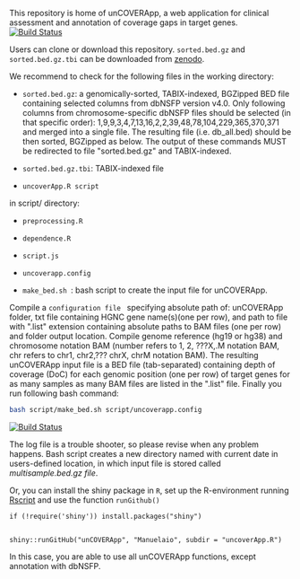 This repository is home of unCOVERApp, a web application for clinical assessment and annotation of coverage gaps in target genes. 
[![Build Status](https://travis-ci.org/Manuelaio/unCOVERApp.svg?branch=master)](https://travis-ci.org/Manuelaio/unCOVERApp)

Users can clone or download this repository.  `sorted.bed.gz` and  `sorted.bed.gz.tbi` can be downloaded from [zenodo](https://zenodo.org/record/3747448#.XpBmnVMzbOR). 



We recommend to check for the following files in the working directory: 


* `sorted.bed.gz`: a genomically-sorted, TABIX-indexed, BGZipped BED file containing selected columns from dbNSFP version  v4.0. Only following columns from chromosome-specific dbNSFP files should be selected (in that specific order): $1,$9,$9,$3,$4,$7,$13,$16,$2,$2,$39,$48,$78,$104,$229,$365,$370,$371 and merged into a single file. The resulting file (i.e. db_all.bed) should be then sorted, BGZipped as below. The output of these commands MUST be redirected to file "sorted.bed.gz" and TABIX-indexed. 


* `sorted.bed.gz.tbi`: TABIX-indexed file


* `uncoverApp.R script `

in script/ directory: 

* `preprocessing.R ` 

* `dependence.R `

* `script.js `

* `uncoverapp.config `

* `make_bed.sh `: bash script to create the input file for unCOVERApp. 

Compile a `configuration file ` specifying absolute path of: unCOVERApp folder, txt file containing HGNC gene name(s)(one per row), and path to file with ".list" extension containing absolute paths to BAM files (one per row) and folder output location. Compile genome reference (hg19 or hg38) and chromosome notation BAM (number refers to 1, 2, ???X,.M notation BAM, chr refers to chr1, chr2,??? chrX, chrM notation BAM). The resulting unCOVERApp input file is a BED file (tab-separated) containing depth of coverage (DoC) for each genomic position (one per row) of target genes for as many samples as many BAM files are listed in the ".list" file. Finally you run following bash command:

```sh
bash script/make_bed.sh script/uncoverapp.config

```

[![Build Status](https://travis-ci.com/Manuelaio/test_app.svg?token=25AMAYuQwZENC1xVJVSe&branch=master)](https://travis-ci.com/Manuelaio/test_app)

The log file is a trouble shooter, so please revise when any problem happens. 
Bash script creates a new directory named with current date in users-defined location, in which input file is stored called *multisample.bed.gz file*.

Or, you can install the shiny package in `R`, set up the R-environment running [Rscript](https://github.com/Manuelaio/test_dependence/blob/master/dependencies.R) and use the function `runGithub()`


``` {r}
if (!require('shiny')) install.packages("shiny")


shiny::runGitHub("unCOVERApp", "Manuelaio", subdir = "uncoverApp.R")

``` 

In this case, you are able to use all unCOVERApp functions, except annotation with dbNSFP. 

